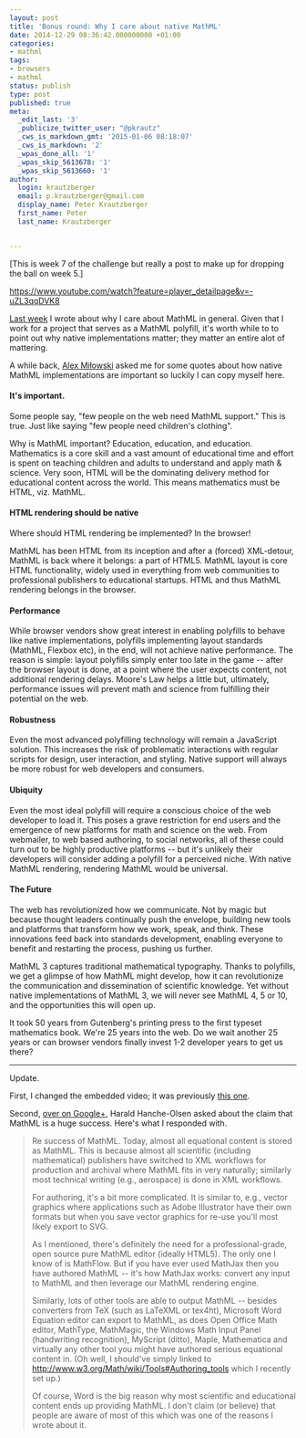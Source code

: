 ```yaml
---
layout: post
title: 'Bonus round: Why I care about native MathML'
date: 2014-12-29 08:36:42.000000000 +01:00
categories:
- mathml
tags:
- browsers
- mathml
status: publish
type: post
published: true
meta:
  _edit_last: '3'
  _publicize_twitter_user: "@pkrautz"
  _cws_is_markdown_gmt: '2015-01-06 08:18:07'
  _cws_is_markdown: '2'
  _wpas_done_all: '1'
  _wpas_skip_5613678: '1'
  _wpas_skip_5613660: '1'
author:
  login: krautzberger
  email: p.krautzberger@gmail.com
  display_name: Peter Krautzberger
  first_name: Peter
  last_name: Krautzberger


---
```


[This is week 7 of the challenge but really a post to make up for dropping the ball on week 5.]

https://www.youtube.com/watch?feature=player_detailpage&v=-uZL3qqDVK8

[Last week](http://boolesrings.org/krautzberger/2014/12/26/why-i-care-about-mathml/) I wrote about why I care about MathML in general. Given that I work for a project that serves as a MathML polyfill, it's worth while to to point out why native implementations matter; they matter an entire alot of mattering.

A while back, [Alex Miłowski](http://www.milowski.com/) asked me for some quotes about how native MathML implementations are important so luckily I can copy myself here.

#### It's important.

Some people say, "few people on the web need MathML support." This is true. Just like saying "few people need children's clothing".

Why is MathML important? Education, education, and education. Mathematics is a core skill and a vast amount of educational time and effort is spent on teaching children and adults to understand and apply math & science. Very soon, HTML will be the dominating delivery method for educational content across the world. This means mathematics must be HTML, viz. MathML.

#### HTML rendering should be native

Where should HTML rendering be implemented? In the browser!

MathML has been HTML from its inception and after a (forced) XML-detour, MathML is back where it belongs: a part of HTML5\. MathML layout is core HTML functionality, widely used in everything from web communities to professional publishers to educational startups. HTML and thus MathML rendering belongs in the browser.

#### Performance

While browser vendors show great interest in enabling polyfills to behave like native implementations, polyfills implementing layout standards (MathML, Flexbox etc), in the end, will not achieve native performance. The reason is simple: layout polyfills simply enter too late in the game -- after the browser layout is done, at a point where the user expects content, not additional rendering delays. Moore's Law helps a little but, ultimately, performance issues will prevent math and science from fulfilling their potential on the web.

#### Robustness

Even the most advanced polyfilling technology will remain a JavaScript solution. This increases the risk of problematic interactions with regular scripts for design, user interaction, and styling. Native support will always be more robust for web developers and consumers.

#### Ubiquity

Even the most ideal polyfill will require a conscious choice of the web developer to load it. This poses a grave restriction for end users and the emergence of new platforms for math and science on the web. From webmailer, to web based authoring, to social networks, all of these could turn out to be highly productive platforms -- but it's unlikely their developers will consider adding a polyfill for a perceived niche. With native MathML rendering, rendering MathML would be universal.

#### The Future

The web has revolutionized how we communicate. Not by magic but because thought leaders continually push the envelope, building new tools and platforms that transform how we work, speak, and think. These innovations feed back into standards development, enabling everyone to benefit and restarting the process, pushing us further.

MathML 3 captures traditional mathematical typography. Thanks to polyfills, we get a glimpse of how MathML might develop, how it can revolutionize the communication and dissemination of scientific knowledge. Yet without native implementations of MathML 3, we will never see MathML 4, 5 or 10, and the opportunities this will open up.

It took 50 years from Gutenberg's printing press to the first typeset mathematics book. We're 25 years into the web. Do we wait another 25 years or can browser vendors finally invest 1-2 developer years to get us there?

* * *

Update.

First, I changed the embedded video; it was previously [this one](https://www.youtube.com/watch?feature=player_detailpage&v=wHZHSt1CSgo#t=600).

Second, [over on Google+](https://plus.google.com/u/0/+PeterKrautzberger/posts/3zdytApQw6N), Harald Hanche-Olsen asked about the claim that MathML is a huge success. Here's what I responded with.

> Re success of MathML. Today, almost all equational content is stored as MathML. This is because almost all scientific (including mathematical) publishers have switched to XML workflows for production and archival where MathML fits in very naturally; similarly most technical writing (e.g., aerospace) is done in XML workflows.
> 
> For authoring, it's a bit more complicated. It is similar to, e.g., vector graphics where applications such as Adobe Illustrator have their own formats but when you save vector graphics for re-use you'll most likely export to SVG.
> 
> As I mentioned, there's definitely the need for a professional-grade, open source pure MathML editor (ideally HTML5). The only one I know of is MathFlow. But if you have ever used MathJax then you have authored MathML -- it's how MathJax works: convert any input to MathML and then leverage our MathML rendering engine.
> 
> Similarly, lots of other tools are able to output MathML -- besides converters from TeX (such as LaTeXML or tex4ht), Microsoft Word Equation editor can export to MathML, as does Open Office Math editor, MathType, MathMagic, the Windows Math Input Panel (handwriting recognition), MyScript (ditto), Maple, Mathematica and virtually any other tool you might have authored serious equational content in. (Oh well, I should've simply linked to http://www.w3.org/Math/wiki/Tools#Authoring_tools which I recently set up.)
> 
> Of course, Word is the big reason why most scientific and educational content ends up providing MathML. I don't claim (or believe) that people are aware of most of this which was one of the reasons I wrote about it.